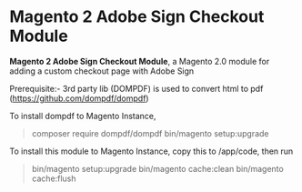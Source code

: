 # Magento 2 Adobe Sign Checkout Module 


**Magento 2 Adobe Sign Checkout Module**, a Magento 2.0 module for adding a custom checkout page with Adobe Sign

Prerequisite:-
3rd party lib (DOMPDF) is used to convert html to pdf (https://github.com/dompdf/dompdf)

To install dompdf to Magento Instance, 
> composer require dompdf/dompdf
> bin/magento setup:upgrade

To install this module to Magento Instance, 
copy this to <Magento dir>/app/code, then run 
> bin/magento setup:upgrade
> bin/magento cache:clean
> bin/magento cache:flush
